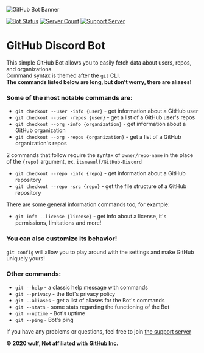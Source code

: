 ![GitHub Bot Banner](https://media.discordapp.net/attachments/756583860736753774/768421886937006100/github.png?width=1443&height=361)

[![Bot Status](https://top.gg/api/widget/status/761269120691470357.svg?noavatar=true)](https://top.gg/bot/761269120691470357)
[![Server Count](https://top.gg/api/widget/servers/761269120691470357.svg?noavatar=true)](https://top.gg/bot/761269120691470357)
[![Support Server](https://img.shields.io/discord/737430006271311913?color=51B780&label=Discord%20Server)](https://discord.gg/3e5fwpA)


# GitHub Discord Bot

This simple GitHub Bot allows you to easily fetch data about users, repos, and organizations.<br/>
Command syntax is themed after the `git` CLI.<br/>**The commands listed below are long, but don't worry, there are aliases!**

### Some of the most notable commands are:
- `git checkout --user -info {user}` - get information about a GitHub user
- `git checkout --user -repos {user}` - get a list of a GitHub user's repos
- `git checkout --org -info {organization}` - get information about a GitHub organization
- `git checkout --org -repos {organization}` - get a list of a GitHub organization's repos

2 commands that follow require the syntax of `owner/repo-name` in the place of the `{repo}` argument, ex. `itsmewulf/GitHub-Discord`

- `git checkout --repo -info {repo}` - get information about a GitHub repository
- `git checkout --repo -src {repo}` - get the file structure of a GitHub repository

There are some general information commands too, for example:
- `git info --license {license}` - get info about a license, it's permissions, limitations and more!

### You can also customize its behavior!
`git config` will allow you to play around with the settings and make GitHub uniquely yours!

### Other commands:
- `git --help` - a classic help message with commands
- `git --privacy` - the Bot's privacy policy
- `git --aliases` - get a list of aliases for the Bot's commands
- `git --stats` - some stats regarding the functioning of the Bot
- `git --uptime` - Bot's uptime
- `git --ping` - Bot's ping

If you have any problems or questions, feel free to join [the support server](https://discord.gg/3e5fwpA)

**© 2020 wulf, Not affiliated with** [**GitHub Inc.**](https://github.com/)
